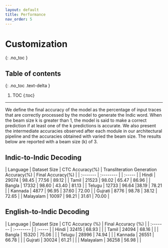 ```yaml
---
layout: default
title: Performance
nav_order: 5
---
```


# Customization
{: .no_toc }

## Table of contents
{: .no_toc .text-delta }

1. TOC
{:toc}

---

We define the final accuracy of the model as the percentage of input traces that are correctly processed by the model to generate the Indic word. When the beam size k is greater than 1, the model is said to make a correct prediction if at least one of the k predictions is accurate. We also present the intermediate accuracies observed after each module in our architectural pipeline and the accuracies obtained with varied the beam size. The results below are reported with a beam size (k) of 3.

## Indic-to-Indic Decoding

| Language | Dataset Size | CTC Accuracy(%) | Transliteration Generation Accuracy(%) | Final Accuracy(%) | 
| :------- | :-------- | | :----- |
| Hindi  | 29074 | 98.45 | 77.56 | 89.12  |
| Tamil | 21523 | 98.02 | 65.47 | 86.96 |
| Bangla | 17332 | 98.60 | 43.40 |  81.13 |
| Telugu | 12733 | 96.64 |38.19 | 78.21 |
| Kannada | 4877 | 96.95 | 37.60 | 72.00 |
| Gujrati | 8776 | 98.78 | 38.12 | 72.65 |
| Malayalam | 10097 | 98.21 | 31.61 | 70.00 |


## English-to-Indic Decoding

| Language | Dataset Size | CTC Accuracy (%) | Final Accuracy (%) | 
| :------- | :-------- | | :----- |
| Hindi  | 32415 | 68.93 |  |
| Tamil | 24094 | 68.16 |  |
| Bangla | 15320 | 75.06 |  |
| Telugu | 28996 | 74.94 |  |
| Kannada | 26551 | 66.78 |  |
| Gujrati | 30024 | 61.21 |  |
| Malayalam | 36258 | 56.98 | |
